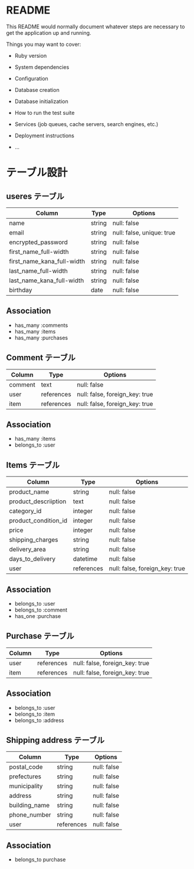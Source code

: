 # README

This README would normally document whatever steps are necessary to get the
application up and running.

Things you may want to cover:

* Ruby version

* System dependencies

* Configuration

* Database creation

* Database initialization

* How to run the test suite

* Services (job queues, cache servers, search engines, etc.)

* Deployment instructions

* ...

# テーブル設計

## useres テーブル

| Column                               | Type   |Options                    |
|--------------------------------------|--------|---------------------------|
| name                                 | string | null: false               |
| email                                | string | null: false, unique: true |
| encrypted_password                   | string | null: false               |
| first_name_full-width                | string | null: false               |
| first_name_kana_full-width           | string | null: false               |
| last_name_full-width                 | string | null: false               |
| last_name_kana_full-width            | string | null: false               |
| birthday                             | date   | null: false               |

## Association
- has_many :comments
- has_many :items
- has_many :purchases

## Comment テーブル

| Column            | Type       | Options                                    |
|-------------------|------------|--------------------------------------------|
| comment           | text       | null: false                                |
| user              | references | null: false, foreign_key: true             |
| item              | references | null: false, foreign_key: true             |

## Association
- has_many   :items
- belongs_to :user

## Items テーブル

| Column                | Type       | Options                         |
|-----------------------|------------|---------------------------------|
| product_name          | string     | null: false                     |
| product_descriiption  | text       | null: false                     |
| category_id           | integer    | null: false                     |
| product_condition_id  | integer    | null: false                     |
| price                 | integer    | null: false                     | 
| shipping_charges      | string     | null: false                     |
| delivery_area         | string     | null: false                     | 
| days_to_delivery      | datetime   | null: false                     |
| user                  | references | null: false, foreign_key: true  |

## Association
- belongs_to :user
- belongs_to :comment
- has_one    :purchase

## Purchase テーブル

| Column               | Type       | Options                                   |
|----------------------|------------|-------------------------------------------|
| user                 | references | null: false, foreign_key: true            |
| item                 | references | null: false, foreign_key: true            |

## Association
- belongs_to :user
- belongs_to :item
- belongs_to :address

## Shipping address テーブル

| Column               | Type       | Options                                 |
|----------------------|------------|-----------------------------------------|
| postal_code          | string     | null: false                             |
| prefectures          | string     | null: false                             |
| municipality         | string     | null: false                             |
| address              | string     | null: false                             |
| building_name        | string     | null: false                             |
| phone_number         | string     | null: false                             |
| user                 | references | null: false                             |  

## Association
- belongs_to purchase
